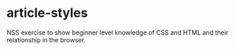 # article-styles

NSS exercise to show beginner level knowledge of CSS and HTML and their relationship in the browser.
